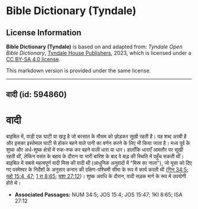 # Bible Dictionary (Tyndale)

## License Information

**Bible Dictionary (Tyndale)** is based on and adapted from: _Tyndale Open Bible Dictionary_, [Tyndale House Publishers](https://tyndaleopenresources.com/), 2023, which is licensed under a [CC BY-SA 4.0 license](https://creativecommons.org/licenses/by-sa/4.0/legalcode.en).

This markdown version is provided under the same license.



--------------------------------

## वादी (id: 594860)

वादी
====

बाइबिल में, वाडी एक घाटी या खड्ड है जो बरसात के मौसम को छोड़कर सूखी रहती है। यह शब्द अरबी है और इसका इस्तेमाल घाटी से होकर बहने वाले पानी का वर्णन करने के लिए भी किया जाता है। मध्य पूर्व के शुष्क और अर्ध\-शुष्क क्षेत्रों में रुक\-रुक कर बहने वाली धारा या धार। हालाँकि धाराएँ आमतौर पर सूखी रहती थीं, लेकिन वसंत के बहाव के दौरान या भारी बारिश के बाद वे बाढ़ की स्थिति में पहुँच सकती थीं। बाइबिल में सबसे महत्वपूर्ण वादी मिस्र की वादी थी (आधुनिक अनुवादों में "मिस्र का नाला"), जो मूसा को दिए गए परमेश्वर के निर्देशों के अनुसार कनान की दक्षिण\-पश्चिमी सीमा के रूप में कार्य करती थी ([गिन 34:5](https://ref.ly/Num34:5); [यहो 15:4, 47](https://ref.ly/Josh15:4,Josh15:47); [1 रा 8:65](https://ref.ly/1Kgs8:65); [यशा 27:12](https://ref.ly/Isa27:12))। शुष्क अवधि के दौरान, वादी सड़क मार्ग के रूप में उपयोगी होते थे। 

* **Associated Passages:** NUM 34:5; JOS 15:4; JOS 15:47; 1KI 8:65; ISA 27:12

